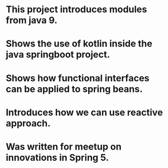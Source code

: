 # This project introduces modules from java 9. 
# Shows the use of kotlin inside the java springboot project.
# Shows how functional interfaces can be applied to spring beans.
# Introduces how we can use reactive approach.

# Was written for meetup on innovations in Spring 5.
